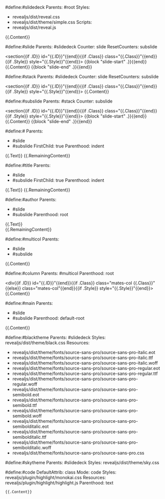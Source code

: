 #define:#slidedeck
Parents: #root
Styles: 
  - revealjs/dist/reveal.css
  - revealjs/dist/theme/simple.css
Scripts:
  - revealjs/dist/reveal.js
  
<div class="reveal">
<div class="slides">
{{.Content}}
</div></div>

#define:#slide
Parents: #slidedeck
Counter: slide
ResetCounters: subslide

<section{{if .ID}} id="{{.ID}}"{{end}}{{if .Class}} class="{{.Class}}"{{end}}{{if .Style}} style="{{.Style}}"{{end}}>
{{block "slide-start" .}}{{end}}
{{.Content}}
{{block "slide-end" .}}{{end}}
</section>

#define:#stack
Parents: #slidedeck
Counter: slide
ResetCounters: subslide

<section{{if .ID}} id="{{.ID}}"{{end}}{{if .Class}} class="{{.Class}}"{{end}}{{if .Style}} style="{{.Style}}"{{end}}>
{{.Content}}
</section>

#define:#subslide
Parents: #stack
Counter: subslide

<section{{if .ID}} id="{{.ID}}"{{end}}{{if .Class}} class="{{.Class}}"{{end}}{{if .Style}} style="{{.Style}}"{{end}}>
{{block "slide-start" .}}{{end}}
{{.Content}}
{{block "slide-end" .}}{{end}}
</section>

#define:#
Parents:
  - #slide
  - #subslide
FirstChild: true
Parenthood: indent

<div class="mates-head">
<h1{{if .ID}} id="{{.ID}}"{{end}}{{if .Class}} class="{{.Class}}"{{end}}{{if .Style}} style="{{.Style}}"{{end}}>
{{.Text}}
</h1>
{{.RemainingContent}}
</div>

#define:#title
Parents:
  - #slide
  - #subslide
FirstChild: true
Parenthood: indent

<div class="mates-title">
<h1{{if .ID}} id="{{.ID}}"{{end}}{{if .Class}} class="{{.Class}}"{{end}}{{if .Style}} style="{{.Style}}"{{end}}>
{{.Text}}
</h1>
{{.RemainingContent}}
</div>

#define:#author
Parents:
  - #slide
  - #subslide
Parenthood: root

<div class="mates-author">
<div{{if .ID}} id="{{.ID}}"{{end}}{{if .Class}} class="{{.Class}}"{{end}}{{if .Style}} style="{{.Style}}"{{end}}>{{.Text}}</div>{{.RemainingContent}}</div>

#define:#multicol
Parents:
  - #slide
  - #subslide

<div class="mates-multicol">{{.Content}}</div>

#define:#column
Parents: #multicol
Parenthood: root

<div{{if .ID}} id="{{.ID}}"{{end}}{{if .Class}} class="mates-col {{.Class}}"{{else}} class="mates-col"{{end}}{{if .Style}} style="{{.Style}}"{{end}}>
{{.Content}}
</div>

#define:#main
Parents:
  - #slide
  - #subslide
Parenthood: default-root

<div {{if .ID}} id="{{.ID}}"{{end}}{{if .Class}} class="mates-main {{.Class}}"{{else}} class="mates-main"{{end}}{{if .Style}} style="{{.Style}}"{{end}}>
{{.Content}}
</div>

<!-- Back to one-column mode -->

#define:#blacktheme
Parents: #slidedeck
Styles: revealjs/dist/theme/black.css
Resources:
  - revealjs/dist/theme/fonts/source-sans-pro/source-sans-pro-italic.eot
  - revealjs/dist/theme/fonts/source-sans-pro/source-sans-pro-italic.ttf
  - revealjs/dist/theme/fonts/source-sans-pro/source-sans-pro-italic.woff
  - revealjs/dist/theme/fonts/source-sans-pro/source-sans-pro-regular.eot
  - revealjs/dist/theme/fonts/source-sans-pro/source-sans-pro-regular.ttf
  - revealjs/dist/theme/fonts/source-sans-pro/source-sans-pro-regular.woff  
  - revealjs/dist/theme/fonts/source-sans-pro/source-sans-pro-semibold.eot
  - revealjs/dist/theme/fonts/source-sans-pro/source-sans-pro-semibold.ttf
  - revealjs/dist/theme/fonts/source-sans-pro/source-sans-pro-semibold.woff  
  - revealjs/dist/theme/fonts/source-sans-pro/source-sans-pro-semibolditalic.eot
  - revealjs/dist/theme/fonts/source-sans-pro/source-sans-pro-semibolditalic.ttf
  - revealjs/dist/theme/fonts/source-sans-pro/source-sans-pro-semibolditalic.woff  
  - revealjs/dist/theme/fonts/source-sans-pro/source-sans-pro.css

<!-- Uses black theme -->

#define:#skytheme
Parents: #slidedeck
Styles: revealjs/dist/theme/sky.css

<!-- Uses sky theme -->

#define:#code
DefaultAttrib: class
Mode: code
Styles: revealjs/plugin/highlight/monokai.css
Resources: revealjs/plugin/highlight/highlight.js
Parenthood: text

<pre><code data-trim data-noescape{{if .ID}} id="{{.ID}}"{{end}}{{if .Class}} class="{{.Class}}"{{end}}{{if .Style}} style="{{.Style}}"{{end}}>{{.Content}}</code></pre>
